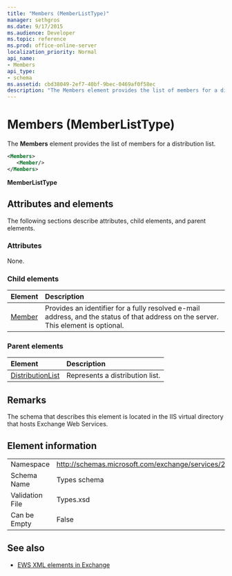 ```yaml
---
title: "Members (MemberListType)"
manager: sethgros
ms.date: 9/17/2015
ms.audience: Developer
ms.topic: reference
ms.prod: office-online-server
localization_priority: Normal
api_name:
- Members
api_type:
- schema
ms.assetid: cbd38049-2ef7-40bf-9bec-0469af0f58ec
description: "The Members element provides the list of members for a distribution list."
---
```


# Members (MemberListType)

The **Members** element provides the list of members for a distribution list. 
  
```xml
<Members>
   <Member/>
</Members>
```

**MemberListType**

## Attributes and elements

The following sections describe attributes, child elements, and parent elements.
  
### Attributes

None.
  
### Child elements

|**Element**|**Description**|
|:-----|:-----|
|[Member](member-ex15websvcsotherref.md) <br/> |Provides an identifier for a fully resolved e-mail address, and the status of that address on the server. This element is optional.  <br/> |
   
### Parent elements

|**Element**|**Description**|
|:-----|:-----|
|[DistributionList](distributionlist.md) <br/> |Represents a distribution list.  <br/> |
   
## Remarks

The schema that describes this element is located in the IIS virtual directory that hosts Exchange Web Services.
  
## Element information

|||
|:-----|:-----|
|Namespace  <br/> |http://schemas.microsoft.com/exchange/services/2006/types  <br/> |
|Schema Name  <br/> |Types schema  <br/> |
|Validation File  <br/> |Types.xsd  <br/> |
|Can be Empty  <br/> |False  <br/> |
   
## See also

- [EWS XML elements in Exchange](ews-xml-elements-in-exchange.md)


